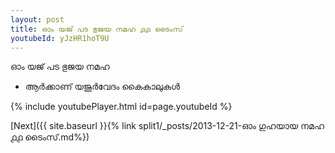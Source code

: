 ```yaml
---
layout: post
title: ഓം യജ് പട ഭുജയ നമഹ ൧൧ ടൈംസ്
youtubeId: yJzHR1hoT9U
---
```

 
 
 ഓം യജ് പട ഭുജയ നമഹ 
 
 -  ആർക്കാണ് യജുർവേദം കൈകാലുകൾ 
 
  
 
  
 
 
 
 
 
 


{% include youtubePlayer.html id=page.youtubeId %}
 
[Next]({{ site.baseurl }}{% link  split1/_posts/2013-12-21-ഓം ഗുഹയായ നമഹ ൧൧ ടൈംസ്.md%})
 
